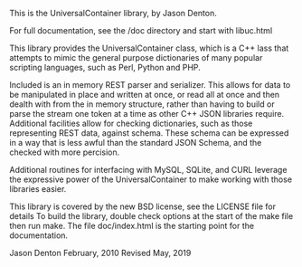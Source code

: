 This is the UniversalContainer library, by Jason Denton.

For full documentation, see the /doc directory and start with
libuc.html

This library provides the UniversalContainer class, which is a C++ 
lass that attempts to mimic the general purpose dictionaries of many
popular scripting languages, such as Perl, Python and PHP.

Included is an in memory REST parser and serializer. This allows for
data to be manipulated in place and written at once, or read all at
once and then dealth with from the in memory structure, rather than having
to build or parse the stream one token at a time as other C++ JSON libraries
require. Additional facilities allow for checking dictionaries, such as those
representing REST data, against schema. These schema can be expressed 
in a way that is less awful than the standard JSON Schema, and the
checked with more percision.

Additional routines for interfacing with MySQL, SQLite, and CURL
leverage the expressive power of the UniversalContainer to make working
with those libraries easier.

This library is covered by the new BSD license, see the LICENSE file for
details To build the library,  double check options at the start of the
make file then run make. The file doc/index.html is the starting point
for the documentation.

Jason Denton
February, 2010
Revised May, 2019
